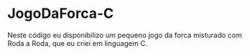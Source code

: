 # JogoDaForca-C
Neste código eu disponibilizo um pequeno jogo da forca misturado com Roda a Roda, que eu criei em linguagem C.
